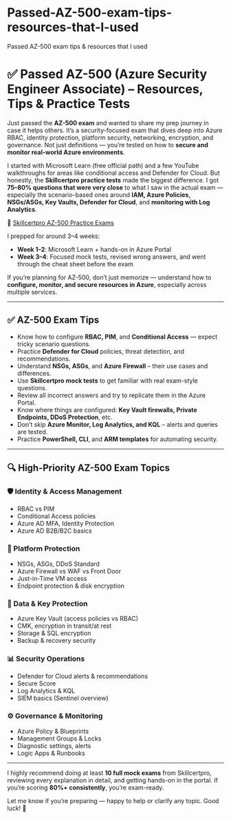 # Passed-AZ-500-exam-tips-resources-that-I-used
Passed AZ-500 exam tips &amp; resources that I used

# ✅ Passed AZ-500 (Azure Security Engineer Associate) – Resources, Tips & Practice Tests

Just passed the **AZ-500 exam** and wanted to share my prep journey in case it helps others. It’s a security-focused exam that dives deep into Azure RBAC, identity protection, platform security, networking, encryption, and governance. Not just definitions — you’re tested on how to **secure and monitor real-world Azure environments**.

I started with Microsoft Learn (free official path) and a few YouTube walkthroughs for areas like conditional access and Defender for Cloud. But honestly, the **Skillcertpro practice tests** made the biggest difference. I got **75–80% questions that were very close** to what I saw in the actual exam — especially the scenario-based ones around **IAM, Azure Policies, NSGs/ASGs, Key Vaults, Defender for Cloud**, and **monitoring with Log Analytics**.

🔗 [Skillcertpro AZ-500 Practice Exams](https://skillcertpro.com/product/az-500-microsoft-azure-security-technologies-exam-questions/)

I prepped for around 3–4 weeks:  
- **Week 1–2**: Microsoft Learn + hands-on in Azure Portal  
- **Week 3–4**: Focused mock tests, revised wrong answers, and went through the cheat sheet before the exam

If you’re planning for AZ-500, don’t just memorize — understand how to **configure, monitor, and secure resources in Azure**, especially across multiple services.

---

## ✅ AZ-500 Exam Tips

- Know how to configure **RBAC, PIM**, and **Conditional Access** — expect tricky scenario questions.
- Practice **Defender for Cloud** policies, threat detection, and recommendations.
- Understand **NSGs, ASGs**, and **Azure Firewall** – their use cases and differences.
- Use **Skillcertpro mock tests** to get familiar with real exam-style questions.
- Review all incorrect answers and try to replicate them in the Azure Portal.
- Know where things are configured: **Key Vault firewalls, Private Endpoints, DDoS Protection**, etc.
- Don’t skip **Azure Monitor, Log Analytics, and KQL** – alerts and queries are tested.
- Practice **PowerShell, CLI**, and **ARM templates** for automating security.

---

## 🔍 High-Priority AZ-500 Exam Topics

### 🛡 Identity & Access Management
- RBAC vs PIM  
- Conditional Access policies  
- Azure AD MFA, Identity Protection  
- Azure AD B2B/B2C basics  

### 🔐 Platform Protection
- NSGs, ASGs, DDoS Standard  
- Azure Firewall vs WAF vs Front Door  
- Just-in-Time VM access  
- Endpoint protection & disk encryption  

### 🔑 Data & Key Protection
- Azure Key Vault (access policies vs RBAC)  
- CMK, encryption in transit/at rest  
- Storage & SQL encryption  
- Backup & recovery security  

### 📊 Security Operations
- Defender for Cloud alerts & recommendations  
- Secure Score  
- Log Analytics & KQL  
- SIEM basics (Sentinel overview)  

### ⚙ Governance & Monitoring
- Azure Policy & Blueprints  
- Management Groups & Locks  
- Diagnostic settings, alerts  
- Logic Apps & Runbooks  

---

I highly recommend doing at least **10 full mock exams** from Skillcertpro, reviewing every explanation in detail, and getting hands-on in the portal. If you’re scoring **80%+ consistently**, you’re exam-ready.

Let me know if you’re preparing — happy to help or clarify any topic. Good luck! 💪

